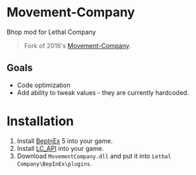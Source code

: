 # Movement-Company
Bhop mod for Lethal Company

> Fork of 2018's [Movement-Company](https://github.com/u-2018/Movement-Company).<br>

## Goals
- Code optimization
- Add ability to tweak values - they are currently hardcoded.

# Installation
1. Install [BepInEx](https://github.com/BepInEx/BepInEx) 5 into your game.
2. Install [LC_API](https://thunderstore.io/c/lethal-company/p/2018/LC_API/) into your game.
3. Download `MovementCompany.dll` and put it into `Lethal Company\BepInEx\plugins`.